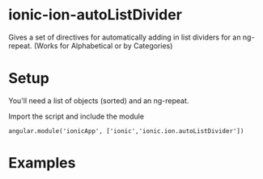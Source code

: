 # ionic-ion-autoListDivider
Gives a set of directives for automatically adding in list dividers for an ng-repeat. (Works for Alphabetical or by Categories)

# Setup
You'll need a list of objects (sorted) and an ng-repeat.

Import the script and include the module

```
angular.module('ionicApp', ['ionic','ionic.ion.autoListDivider'])
```

# Examples
